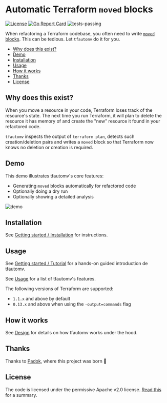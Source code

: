 # Automatic Terraform `moved` blocks <!-- omit in toc -->

[![License](https://img.shields.io/badge/License-Apache_2.0-blue.svg)](https://opensource.org/licenses/Apache-2.0)
[![Go Report Card](https://goreportcard.com/badge/github.com/padok-team/tfautomv)](https://goreportcard.com/report/github.com/padok-team/tfautomv)
![tests-passing](https://github.com/padok-team/tfautomv/actions/workflows/ci.yml/badge.svg)

When refactoring a Terraform codebase, you often need to write [`moved` blocks](https://www.terraform.io/language/modules/develop/refactoring#moved-block-syntax). This can be tedious. Let
`tfautomv` do it for you.

- [Why does this exist?](#why-does-this-exist)
- [Demo](#demo)
- [Installation](#installation)
- [Usage](#usage)
- [How it works](#how-it-works)
- [Thanks](#thanks)
- [License](#license)

## Why does this exist?

When you move a resource in your code, Terraform loses track of the resource's
state. The next time you run Terraform, it will plan to delete the resource it
has memory of and create the "new" resource it found in your refactored code.

`tfautomv` inspects the output of `terraform plan`, detects such
creation/deletion pairs and writes a `moved` block so that Terraform now knows
no deletion or creation is required.

## Demo

This demo illustrates tfautomv's core features:

- Generating `moved` blocks automatically for refactored code
- Optionally doing a dry run
- Optionally showing a detailed analysis

![demo](./docs/content/getting-started/demo.gif)

## Installation

See [Getting started / Installation](https://padok-team.github.io/tfautomv/getting-started/installation/)
for instructions.

## Usage

See [Getting started / Tutorial](https://padok-team.github.io/tfautomv/getting-started/tutorial/)
for a hands-on guided introduction de tfautomv.

See [Usage](https://padok-team.github.io/tfautomv/usage/) for a list of
tfautomv's features.

The following versions of Terraform are supported:

- `1.1.x` and above by default
- `0.13.x` and above when using the `-output=commands` flag

## How it works

See [Design](https://padok-team.github.io/tfautomv/design/) for details on how tfautomv works under the hood.

## Thanks

Thanks to [Padok](https://www.padok.fr), where this project was born 💜

## License

The code is licensed under the permissive Apache v2.0 license. [Read this](<https://tldrlegal.com/license/apache-license-2.0-(apache-2.0)>) for a summary.
